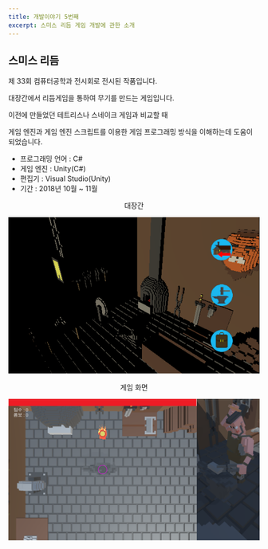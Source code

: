 ```yaml
---
title: 개발이야기 5번째
excerpt: 스미스 리듬 게임 개발에 관한 소개
---
```


## 스미스 리듬

제 33회 컴퓨터공학과 전시회로 전시된 작품입니다.

대장간에서 리듬게임을 통하여 무기를 만드는 게임입니다.

이전에 만들었던 테트리스나 스네이크 게임과 비교할 때

게임 엔진과 게임 엔진 스크립트를 이용한 게임 프로그래밍 방식을 이해하는데 도움이 되었습니다.

* 프로그래밍 언어 : C#
* 게임 엔진 : Unity(C#)
* 편집기 : Visual Studio(Unity)
* 기간 : 2018년 10월 ~ 11월



<center>대장간</center>

![스미스리듬_대장간](..\img\스미스리듬_대장간.png)



<center>게임 화면</center>

![스미스리듬_게임화면](..\img\스미스리듬_게임화면.png)